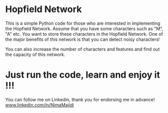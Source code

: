 # Hopfield Network

This is a simple Python code for those who are interested in implementing the Hopfield Network. Assume that you have some characters such as "M", "A" etc. You want to store these characters in the Hopfield Network.
One of the major benefits of this network is that you can detect noisy characters!

You can also increase the number of characters and features and find out the capacity of this network.

# Just run the code, learn and enjoy it !!!
You can follow me on Linkedin, thank you for endorsing me in advance! www.linkedin.com/in/NimaMajidi
